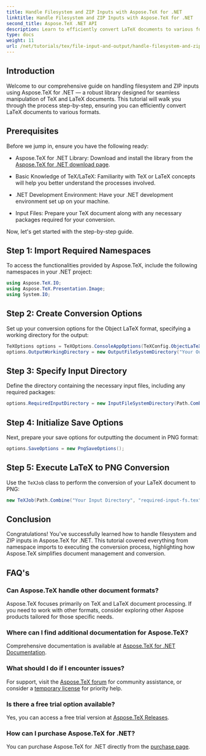 ```yaml
---
title: Handle Filesystem and ZIP Inputs with Aspose.TeX for .NET
linktitle: Handle Filesystem and ZIP Inputs with Aspose.TeX for .NET
second_title: Aspose.TeX .NET API
description: Learn to efficiently convert LaTeX documents to various formats through easy-to-follow steps, including setting up conversion options, specifying input directories, and executing conversions. 
type: docs
weight: 11
url: /net/tutorials/tex/file-input-and-output/handle-filesystem-and-zip-inputs/
---
```

## Introduction

Welcome to our comprehensive guide on handling filesystem and ZIP inputs using Aspose.TeX for .NET — a robust library designed for seamless manipulation of TeX and LaTeX documents. This tutorial will walk you through the process step-by-step, ensuring you can efficiently convert LaTeX documents to various formats.

## Prerequisites

Before we jump in, ensure you have the following ready:

- Aspose.TeX for .NET Library: Download and install the library from the [Aspose.TeX for .NET download page](https://releases.aspose.com/tex/net/).
  
- Basic Knowledge of TeX/LaTeX: Familiarity with TeX or LaTeX concepts will help you better understand the processes involved.

- .NET Development Environment: Have your .NET development environment set up on your machine.

- Input Files: Prepare your TeX document along with any necessary packages required for your conversion.

Now, let's get started with the step-by-step guide.

## Step 1: Import Required Namespaces

To access the functionalities provided by Aspose.TeX, include the following namespaces in your .NET project:

```csharp
using Aspose.TeX.IO;
using Aspose.TeX.Presentation.Image;
using System.IO;
```

## Step 2: Create Conversion Options

Set up your conversion options for the Object LaTeX format, specifying a working directory for the output:

```csharp
TeXOptions options = TeXOptions.ConsoleAppOptions(TeXConfig.ObjectLaTeX);
options.OutputWorkingDirectory = new OutputFileSystemDirectory("Your Output Directory");
```

## Step 3: Specify Input Directory

Define the directory containing the necessary input files, including any required packages:

```csharp
options.RequiredInputDirectory = new InputFileSystemDirectory(Path.Combine("Your Input Directory", "packages"));
```

## Step 4: Initialize Save Options

Next, prepare your save options for outputting the document in PNG format:

```csharp
options.SaveOptions = new PngSaveOptions();
```

## Step 5: Execute LaTeX to PNG Conversion

Use the `TeXJob` class to perform the conversion of your LaTeX document to PNG:

```csharp
new TeXJob(Path.Combine("Your Input Directory", "required-input-fs.tex"), new ImageDevice(), options).Run();
```

## Conclusion

Congratulations! You've successfully learned how to handle filesystem and ZIP inputs in Aspose.TeX for .NET. This tutorial covered everything from namespace imports to executing the conversion process, highlighting how Aspose.TeX simplifies document management and conversion.

## FAQ's

### Can Aspose.TeX handle other document formats?

Aspose.TeX focuses primarily on TeX and LaTeX document processing. If you need to work with other formats, consider exploring other Aspose products tailored for those specific needs.

### Where can I find additional documentation for Aspose.TeX?

Comprehensive documentation is available at [Aspose.TeX for .NET Documentation](https://reference.aspose.com/tex/net/).

### What should I do if I encounter issues?

For support, visit the [Aspose.TeX forum](https://forum.aspose.com/c/tex/47) for community assistance, or consider a [temporary license](https://purchase.conholdate.com/temporary-license/) for priority help.

### Is there a free trial option available?

Yes, you can access a free trial version at [Aspose.TeX Releases](https://releases.aspose.com/).

### How can I purchase Aspose.TeX for .NET?

You can purchase Aspose.TeX for .NET directly from the [purchase page](https://purchase.conholdate.com/buy).

